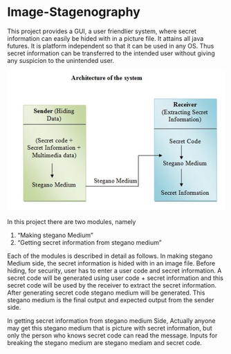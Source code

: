 # Image-Stagenography
This project provides a GUI, a user friendlier system, where secret information can easily be hided with in a picture file. It attains all java futures. It is platform independent so that it can be used in any OS. Thus secret information can be transferred to the intended user without giving any suspicion to the unintended user.

![](arc.JPG)

In this project there are two modules, namely

1.	“Making stegano Medium”
2.	“Getting secret information from stegano medium”

Each of the modules is described in detail as follows. 
In making stegano Medium side, the secret information is hided with in an image file. Before hiding, for security, user has to enter a user code and secret information. A secret code will be generated using user code + secret information and this secret code will be used by the receiver to extract the secret information. After generating secret code stegano medium will be generated. This stegano medium is the final output and expected output from the sender side.

In getting secret information from stegano medium Side, Actually anyone may get this stegano medium that is picture with secret information, but only the person who knows secret code can read the message. Inputs for breaking the stegano medium are stegano mediam and secret code.
